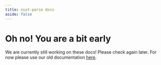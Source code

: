 ```yaml
---
title: nuxt-parse docs
aside: false
---
```


# Oh no! You are a bit early

We are currently still working on these docs! Please check again later.
For now please use our old documentation [here](https://github.com/sidebase/nuxt-parse).
